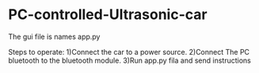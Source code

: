 # PC-controlled-Ultrasonic-car
The gui file is names app.py

Steps to operate:
  1)Connect the car to a power source.
  2)Connect The PC bluetooth to the bluetooth module.
  3)Run app.py fila and send instructions
